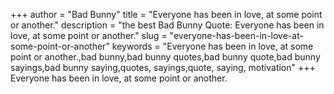 +++
author = "Bad Bunny"
title = "Everyone has been in love, at some point or another."
description = "the best Bad Bunny Quote: Everyone has been in love, at some point or another."
slug = "everyone-has-been-in-love-at-some-point-or-another"
keywords = "Everyone has been in love, at some point or another.,bad bunny,bad bunny quotes,bad bunny quote,bad bunny sayings,bad bunny saying,quotes, sayings,quote, saying, motivation"
+++
Everyone has been in love, at some point or another.
